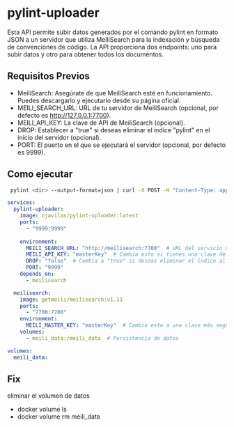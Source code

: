# pylint-uploader
Esta API permite subir datos generados por el comando pylint en formato JSON a un servidor que utiliza MeiliSearch para la indexación y búsqueda de convenciones de código. La API proporciona dos endpoints: uno para subir datos y otro para obtener todos los documentos.

## Requisitos Previos
- MeiliSearch: Asegúrate de que MeiliSearch esté en funcionamiento. Puedes descargarlo y ejecutarlo desde su página oficial.
- MEILI_SEARCH_URL: URL de tu servidor de MeiliSearch (opcional, por defecto es http://127.0.0.1:7700).
- MEILI_API_KEY: La clave de API de MeiliSearch (opcional).
- DROP: Establecer a "true" si deseas eliminar el índice "pylint" en el inicio del servidor (opcional).
- PORT: El puerto en el que se ejecutará el servidor (opcional, por defecto es 9999).


## Como ejecutar 
```bash
 pylint <dir> --output-format=json | curl -X POST -H "Content-Type: application/json" --data-binary @- http://localhost:9999/
```

```yml
services:
  pylint-uploader:
    image: njavilas/pylint-uploader:latest
    ports:
      - "9999:9999"
      
    environment:
      MEILI_SEARCH_URL: "http://meilisearch:7700"  # URL del servicio de MeiliSearch
      MEILI_API_KEY: "masterKey"  # Cambia esto si tienes una clave de API
      DROP: "false"  # Cambia a "true" si deseas eliminar el índice al iniciar
      PORT: "9999"
    depends_on:
      - meilisearch

  meilisearch:
    image: getmeili/meilisearch:v1.11
    ports:
      - "7700:7700"
    environment:
      MEILI_MASTER_KEY: "masterKey"  # Cambia esto a una clave más segura
    volumes:
      - meili_data:/meili_data  # Persistencia de datos

volumes:
  meili_data:

```

## Fix
eliminar el volumen de datos

- docker volume ls
- docker volume rm meili_data